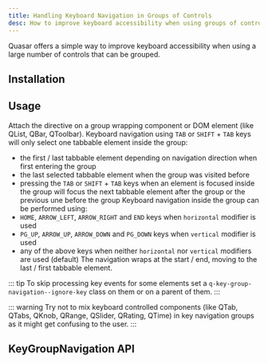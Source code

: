 ```yaml
---
title: Handling Keyboard Navigation in Groups of Controls
desc: How to improve keyboard accessibility when using groups of controls in a Quasar app.
---
```

Quasar offers a simple way to improve keyboard accessibility when using a large number of controls that can be grouped.

## Installation
<doc-installation directives="KeyGroupNavigation" />

## Usage
Attach the directive on a group wrapping component or DOM element (like QList, QBar, QToolbar).
Keyboard navigation using `TAB` or `SHIFT` + `TAB` keys will only select one tabbable element inside the group:
- the first / last tabbable element depending on navigation direction when first entering the group
- the last selected tabbable element when the group was visited before
- pressing the `TAB` or `SHIFT` + `TAB` keys when an element is focused inside the group will focus the next tabbable element after the group or the previous une before the group
Keyboard navigation inside the group can be performed using:
- `HOME`, `ARROW_LEFT`, `ARROW_RIGHT` and `END` keys when `horizontal` modifier is used
- `PG_UP`, `ARROW_UP`, `ARROW_DOWN` and `PG_DOWN` keys when `vertical` modifier is used
- any of the above keys when neither `horizontal` nor `vertical` modifiers are used (default)
The navigation wraps at the start / end, moving to the last / first tabbable element.

::: tip
To skip processing key events for some elements set a `q-key-group-navigation--ignore-key` class on them or on a parent of them.
:::

::: warning
Try not to mix keyboard controlled components (like QTab, QTabs, QKnob, QRange, QSlider, QRating, QTime) in key navigation groups as it might get confusing to the user.
:::

<doc-example title="List navigation" file="KeyGroupNavigation/List" />

<doc-example title="Bar navigation" file="KeyGroupNavigation/Bar" />

<doc-example title="Toolbar navigation" file="KeyGroupNavigation/Toolbar" />

<doc-example title="Form controls navigation" file="KeyGroupNavigation/FormControls" />

## KeyGroupNavigation API
<doc-api file="KeyGroupNavigation" />
